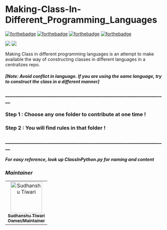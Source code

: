 # Making-Class-In-Different_Programming_Languages

[![forthebadge](https://forthebadge.com/images/badges/built-by-developers.svg)](https://forthebadge.com)
[![forthebadge](https://forthebadge.com/images/badges/built-with-love.svg)](https://forthebadge.com)
[![forthebadge](https://forthebadge.com/images/badges/for-you.svg)](https://forthebadge.com)
[![forthebadge](https://forthebadge.com/images/badges/powered-by-coffee.svg)](https://forthebadge.com)

![](https://img.shields.io/badge/Josh-High-Red)
![](https://img.shields.io/badge/Maintained-Yes-orange)


 Making Class in different programming languages is an attempt to make available the way of constructing classes in different languages in a centralizes repo.

##### [Note: Avoid conflict in language. If you are using the same language, try to construct the class in a different manner]

### __________________________________________________________________
### Step 1 : Choose any one folder to contribute at one time !        
### Step 2 : You will find rules in that folder !                     
### __________________________________________________________________

##### <i> For easy reference, look up ClassInPython.py for naming and content <i>

### <b><i>_Maintainer_</i></b>
<!-- Don't Change under this line-->
<!-- Contributors:List-->
<table>
    <tr>       
      <td align="center"><a href="https://github.com/sudhanshutiwari264"><img src="https://res.cloudinary.com/practicaldev/image/fetch/s--wa93cVXI--/c_fill,f_auto,fl_progressive,h_320,q_auto,w_320/https://dev-to-uploads.s3.amazonaws.com/uploads/user/profile_image/408005/465c7ac4-fe85-42ea-8749-72f50c1e15fa.jpg" width="100px;" alt="Sudhanshu Tiwari"/><br /><sub><b>Sudhanshu Tiwari</b></br> <b>Owner/Maintainer</b></sub></a></td>
     </tr>
</table>
